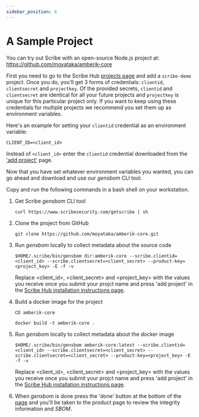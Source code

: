 ```yaml
---
sidebar_position: 4
---
```


# A Sample Project

You can try out Scribe with an open-source Node.js project at:  
https://github.com/moyataka/amberik-core

First you need to go to the Scribe Hub <a href='https://beta.hub.scribesecurity.com/producer-products'>projects page</a> and add a `scribe-demo` project. Once you do, you'll get 3 forms of credentials: `clientid`, `clientsecret` and `projectkey`.
Of the provided secrets, `clientid` and `clientsecret` are identical for all your future projects and `projectkey` is unique for this particular project only. If you want to keep using these credentials for multiple projects we recommend you set them up as environment variables.

Here's an example for setting your `clientid` credential as an environment variable:
```
CLIENT_ID=<client_id>
```
Instead of `<client_id>` enter the `clientid` credential downloaded from the <a href='https://beta.hub.scribesecurity.com/producer-products'>'add project'</a> page.

Now that you have set whatever environment variables you wanted, you can go ahead and download and use our *gensbom* CLI tool.

Copy and run the following commands in a bash shell on your workstation.
 
1. Get Scribe *gensbom* CLI tool

    ```curl https://www.scribesecurity.com/getscribe | sh```
 
2. Clone the project from GitHub

    ```git clone https://github.com/moyataka/amberik-core.git```

3. Run *gensbom* locally to collect metadata about the source code

    ```$HOME/.scribe/bin/gensbom dir:amberik-core --scribe.clientid=<client_id> --scribe.clientsecret=<client_secret> --product-key=<project_key> -E -f -v```

    Replace <client_id>, <client_secret> and <project_key> with the values you receive once you submit your projct name and press 'add project' in the <a href='https://beta.hub.scribesecurity.com/producer-products'>Scribe Hub installation instructions page</a>.  

4. Build a docker image for the project

    ```CD amberik-core```

    ```docker build -t amberik-core .```

5. Run *gensbom* locally to collect metadata about the docker image

    ```$HOME/.scribe/bin/gensbom amberik-core:latest --scribe.clientid=<client_id> --scribe.clientsecret=<client_secret> --scribe.clientsecret=<client_secret> --product-key=<project_key> -E -f -v```

    Replace <client_id>, <client_secret> and <project_key> with the values you receive once you submit your projct name and press 'add project' in the <a href='https://beta.hub.scribesecurity.com/producer-products'>Scribe Hub installation instructions page</a>.  

6. When *gensbom* is done press the 'done' button at the bottom of the <a href='https://beta.hub.scribesecurity.com/producer-products'>page</a> and you'll be taken to the product page to review the integrity information and *SBOM*.
